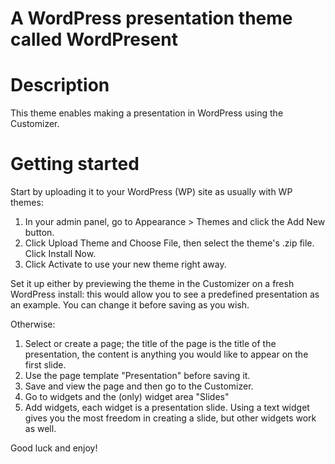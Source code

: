 A WordPress presentation theme called WordPresent
===

Description
==

This theme enables making a presentation in WordPress using the Customizer.

Getting started
==

Start by uploading it to your WordPress (WP) site as usually with WP themes:

1. In your admin panel, go to Appearance > Themes and click the Add New button.
2. Click Upload Theme and Choose File, then select the theme's .zip file. Click Install Now.
3. Click Activate to use your new theme right away.

Set it up either by previewing the theme in the Customizer on a fresh WordPress install: this would allow you to see a predefined presentation as an example. You can change it before saving as you wish.

Otherwise:

1. Select or create a page; the title of the page is the title of the presentation, the content is anything you would like to appear on the first slide.
2. Use the page template "Presentation" before saving it.
3. Save and view the page and then go to the Customizer.
4. Go to widgets and the (only) widget area "Slides"
5. Add widgets, each widget is a presentation slide. Using a text widget gives you the most freedom in creating a slide, but other widgets work as well.

Good luck and enjoy!